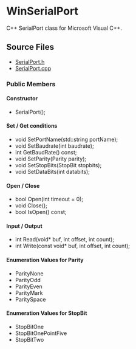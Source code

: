 WinSerialPort
=============

C++ SerialPort class for Microsoft Visual C++.

## Source Files

* [SerialPort.h](https://github.com/takamin/WinSerialPort/blob/master/SerialPort.h)
* [SerialPort.cpp](https://github.com/takamin/WinSerialPort/blob/master/SerialPort.cpp)

### Public Members

#### Constructor

* SerialPort();

#### Set / Get conditions

* void SetPortName(std::string portName);
* void SetBaudrate(int baudrate);
* int GetBaudRate() const;
* void SetParity(Parity parity);
* void SetStopBits(StopBit stopbits);
* void SetDataBits(int databits);

#### Open / Close

* bool Open(int timeout = 0);
* void Close();
* bool IsOpen() const;

#### Input / Output

* int Read(void\* buf, int offset, int count);
* int Write(const void\* buf, int offset, int count);

#### Enumeration Values for Parity

* ParityNone
* ParityOdd
* ParityEven
* ParityMark
* ParitySpace

#### Enumeration Values for StopBit

* StopBitOne
* StopBitOnePointFive
* StopBitTwo

